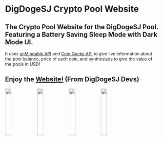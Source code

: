 # DigDogeSJ Crypto Pool Website
## The Crypto Pool Website for the DigDogeSJ Pool. Featuring a Battery Saving Sleep Mode with Dark Mode UI.
It uses <a href="https://github.com/unMineableDev/unmineable-api">unMineable API</a> and <a href="https://www.coingecko.com/en/api/">Coin Gecko API</a> to give live information about the pool balance, price of each coin, and synthesizes to give the value of the pools in USD!

## Enjoy the <a href="https://dotimothy.github.io/DigDogeSJ">Website!</a> (From DigDogeSJ Devs)

<img src="https://dotimothy.github.io/images/doge.png" width="20%"> <img src="https://dotimothy.github.io/images/shib.png" width="20%"> <img src="https://dotimothy.github.io/images/elon.png" width="20%"> <img src="https://dotimothy.github.io/images/dogeba.png" width="20%">
